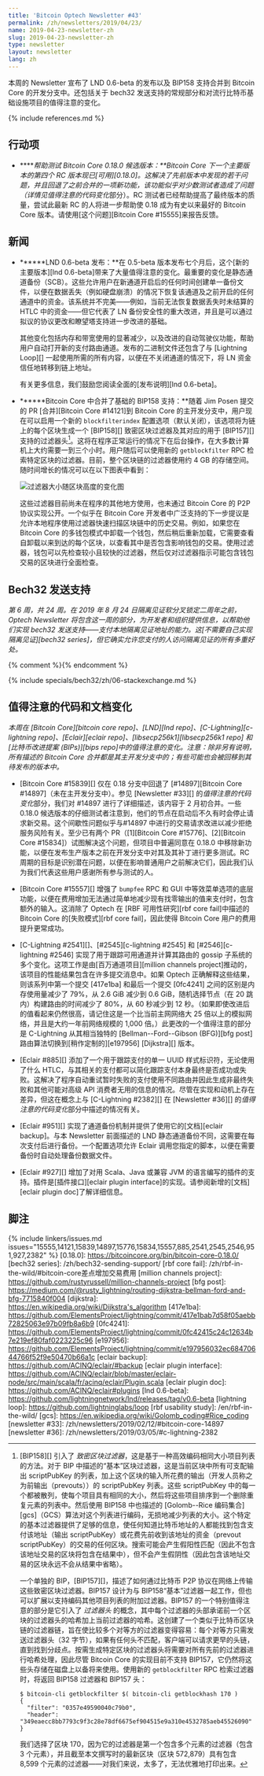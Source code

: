 ```yaml
---
title: 'Bitcoin Optech Newsletter #43'
permalink: /zh/newsletters/2019/04/23/
name: 2019-04-23-newsletter-zh
slug: 2019-04-23-newsletter-zh
type: newsletter
layout: newsletter
lang: zh
---
```

本周的 Newsletter 宣布了 LND 0.6-beta 的发布以及 BIP158 支持合并到 Bitcoin Core 的开发分支中。还包括关于 bech32 发送支持的常规部分和对流行比特币基础设施项目的值得注意的变化。

{% include references.md %}

## 行动项

- **<!--help-test-bitcoin-core-0-18-0-release-candidates-->****帮助测试 Bitcoin Core 0.18.0 候选版本：**Bitcoin Core 下一个主要版本的第四个 RC 版本现已[可用][0.18.0]。这解决了先前版本中发现的若干问题，并且回退了之前合并的一项新功能，该功能似乎对少数测试者造成了问题（详情见*值得注意的代码变化*部分）。RC 测试者已经帮助提高了最终版本的质量，尝试此最新 RC 的人将进一步帮助使 0.18 成为有史以来最好的 Bitcoin Core 版本。请使用[这个问题][Bitcoin Core #15555]来报告反馈。

## 新闻

- **<!--lnd-0-6-beta-released-->****LND 0.6-beta 发布：**在 0.5-beta 版本发布七个月后，这个[新的主要版本][lnd 0.6-beta]带来了大量值得注意的变化。最重要的变化是静态通道备份（SCB）。这些允许用户在新通道开启后的任何时间创建单一备份文件，以便在数据丢失（例如硬盘崩溃）的情况下恢复该通道及之前开启的任何通道中的资金。该系统并不完美——例如，当前无法恢复数据丢失时未结算的 HTLC 中的资金——但它代表了 LN 备份安全性的重大改进，并且是可以通过拟议的协议更改和瞭望塔支持进一步改进的基础。

  其他变化包括内存和带宽使用的显著减少，以及改进的自动驾驶仪功能，帮助用户自动打开新的支付路由通道。发布的二进制文件还包含了与 [Lightning Loop][] 一起使用所需的所有内容，以便在不关闭通道的情况下，将 LN 资金信任地转移到链上地址。

  有关更多信息，我们鼓励您阅读全面的[发布说明][lnd 0.6-beta]。

- **<!--basic-bip158-support-merged-in-bitcoin-core-->****Bitcoin Core 中合并了基础的 BIP158 支持：**随着 Jim Posen 提交的 PR [合并][Bitcoin Core #14121]到 Bitcoin Core 的主开发分支中，用户现在可以启用一个新的 `blockfilterindex` 配置选项（默认关闭），该选项将为链上的每个区块生成一个 [BIP158][] 致密区块过滤器及其对应的用于 [BIP157][] 支持的过滤器头[^fn-bip157-bip158]。这将在程序正常运行的情况下在后台操作，在大多数计算机上大约需要一到三个小时。用户随后可以使用新的 `getblockfilter` RPC 检索特定区块的过滤器。目前，整个区块链的过滤器使用约 4 GB 的存储空间。随时间增长的情况可以在以下图表中看到：

  ![过滤器大小随区块高度的变化图](/img/posts/2019-04-bip158-filter-size-cumulative.png)

  这些过滤器目前尚未在程序的其他地方使用，也未通过 Bitcoin Core 的 P2P 协议实现公开。一个似乎在 Bitcoin Core 开发者中广泛支持的下一步提议是允许本地程序使用过滤器快速扫描区块链中的历史交易。例如，如果您在 Bitcoin Core 的多钱包模式中卸载一个钱包，然后稍后重新加载，它需要查看自卸载以来到达的每个区块，以查看其中是否包含影响钱包的交易。使用过滤器，钱包可以先检查较小且较快的过滤器，然后仅对过滤器指示可能包含钱包交易的区块进行全面检查。

## Bech32 发送支持

*第 6 周，共 24 周。在 2019 年 8 月 24 日隔离见证软分叉锁定二周年之前，Optech Newsletter 将包含这一周的部分，为开发者和组织提供信息，以帮助他们实现 bech32 发送支持——支付本地隔离见证地址的能力。这[不需要自己实现隔离见证][bech32 series]，但它确实允许您支付的人访问隔离见证的所有多重好处。*

{% comment %}<!-- weekly reminder for harding: check Bech32 Adoption
wiki page for changes -->{% endcomment %}

{% include specials/bech32/zh/06-stackexchange.md %}

## 值得注意的代码和文档变化

*本周在 [Bitcoin Core][bitcoin core repo]、[LND][lnd repo]、[C-Lightning][c-lightning repo]、[Eclair][eclair repo]、[libsecp256k1][libsecp256k1 repo] 和[比特币改进提案 (BIPs)][bips repo]中的值得注意的变化。注意：除非另有说明，所有描述的 Bitcoin Core 合并都是其主开发分支中的；有些可能也会被回移到其待发布的版本中。*

- [Bitcoin Core #15839][] 仅在 0.18 分支中回退了 [#14897][Bitcoin Core #14897]（未在主开发分支中）。参见 [Newsletter #33][] 的*值得注意的代码变化*部分，我们对 #14897 进行了详细描述，该内容于 2 月初合并。一些 0.18.0 候选版本的仔细测试者注意到，他们的节点在启动后不久有时会停止请求新交易。这个间歇性问题似乎与#14897 中进行的交易请求改进以减少拒绝服务风险有关。至少已有两个 PR（[1][Bitcoin Core #15776]、[2][Bitcoin Core #15834]）试图解决这个问题，但项目中普遍同意在 0.18.0 中移除新功能，以便在发布生产版本之前在开发分支中对其及其补丁进行更多测试。RC 周期的目标是识别潜在问题，以便在影响普通用户之前解决它们，因此我们认为我们代表这些用户感谢所有参与测试的人。

- [Bitcoin Core #15557][] 增强了 `bumpfee` RPC 和 GUI 中等效菜单选项的底层功能，以便在费用增加无法通过简单地减少现有找零输出的值来支付时，包含额外的输入。这消除了 Optech 在 [RBF 可用性研究][rbf core fail]中描述的 Bitcoin Core 的[失败模式][rbf core fail]，因此使得 Bitcoin Core 用户的费用提升更常成功。

- [C-Lightning #2541][]、[#2545][c-lightning #2545] 和 [#2546][c-lightning #2546] 实现了用于跟踪可用通道并计算其路由的 gossip 子系统的多个变化。这项工作是由[百万通道项目][million channels project]推动的，该项目的性能结果包含在许多提交消息中。如果 Optech 正确解释这些结果，则该系列中第一个提交 [417e1ba] 和最后一个提交 [0fc4241] 之间的区别是内存使用量减少了 79%，从 2.6 GiB 减少到 0.6 GiB，随机选择节点（在 20 跳内）构建路由的时间减少了 80%，从 60 秒减少到 12 秒。（如果即使改进后的值看起来仍然很高，请记住这是一个比当前主网网络大 25 倍以上的模拟网络，并且是大约一年前网络规模的 1,000 倍。）此更改的一个值得注意的部分是 C-Lightning 从其相当独特的 [Bellman--Ford--Gibson (BFG)][bfg post] 路由算法切换到[稍作定制的][e197956] [Dijkstra][] 版本。

- [Eclair #885][] 添加了一个用于跟踪支付的单一 UUID 样式标识符，无论使用了什么 HTLC，与其相关的支付都可以简化跟踪支付本身最终是否成功或失败。这解决了程序自动重试暂时失败的支付使用不同路由并因此生成非最终失败和其他可能对高级 API 消费者无用的信息的情况。尽管在实现和动机上存在差异，但这在概念上与 [C-Lightning #2382][] 在 [Newsletter #36][] 的*值得注意的代码变化*部分中描述的情况有关。

- [Eclair #951][] 实现了通道备份机制并提供了使用它的[文档][eclair backup]。与本 Newsletter 前面描述的 LND 静态通道备份不同，这需要在每次支付后进行备份。一个配置选项允许 Eclair 调用您指定的脚本，以便在需要备份时自动处理备份数据文件。

- [Eclair #927][] 增加了对用 Scala、Java 或兼容 JVM 的语言编写的插件的支持。插件是[插件接口][eclair plugin interface]的实现。请参阅新增的[文档][eclair plugin doc]了解详细信息。

## 脚注

[^fn-bip157-bip158]:
    [BIP158][] 引入了 _致密区块过滤器_，这是基于一种高效编码相同大小项目列表的方法。对于 BIP 中描述的“基本”区块过滤器，这是当前区块中所有可支配输出 scriptPubKey 的列表，加上这个区块的输入所花费的输出（开发人员称之为前输出（prevouts））的 scriptPubKey 列表。这些 scriptPubKey 中的每一个都被散列，使每个项目具有相同的大小，然后将这些项目排序到一个删除重复元素的列表中。然后使用 BIP158 中也描述的 [Golomb--Rice 编码集合][gcs]（GCS）算法对这个列表进行编码，无损地减少列表的大小。这个特定的基本过滤器提供了足够的信息，使任何知道比特币地址的人都能找到包含支付该地址（输出 scriptPubKey）或花费先前收到该地址的资金（prevout scriptPubKey）的交易的任何区块。搜索可能会产生假阳性匹配（因此不包含该地址交易的区块将包含在结果中），但不会产生假阴性（因此包含该地址交易的区块永远不会从结果中省略）。

    一个单独的 BIP，[BIP157][]，描述了如何通过比特币 P2P 协议在网络上传输这些致密区块过滤器。BIP157 设计为与 BIP158“基本”过滤器一起工作，但也可以扩展以支持编码其他项目列表的附加过滤器。BIP157 的一个特别值得注意的部分是它引入了 *过滤器头* 的概念，其中每个过滤器的头部承诺前一个区块的过滤器头的哈希加上当前过滤器的哈希。这创建了一个类似于比特币区块链的过滤器链，旨在使比较多个对等方的过滤器变得容易：每个对等方只需发送过滤器头（32 字节），如果有任何头不匹配，客户端可以请求更早的头链，直到找到分歧点。按需生成特定区块的过滤器头将需要对所有先前的过滤器进行哈希处理，因此尽管 Bitcoin Core 的实现目前不支持 BIP157，它仍然将这些头存储在磁盘上以备将来使用。使用新的 `getblockfilter` RPC 检索过滤器时，将返回 BIP158 过滤器和 BIP157 头：

    ```text
    $ bitcoin-cli getblockfilter $( bitcoin-cli getblockhash 170 )
    {
      "filter": "0357e49590040c79b0",
      "header": "349eaecc8bb7793c9f3c28e78df6675ef904515e9a310e4532785aeb45526090"
    }
    ```

    我们选择了区块 170，因为它的过滤器是第一个包含多个元素的过滤器（包含 3 个元素），并且截至本文撰写时的最新区块（区块 572,879）具有包含 8,599 个元素的过滤器——对我们来说，太多了，无法优雅地打印出来。

{% include linkers/issues.md issues="15555,14121,15839,14897,15776,15834,15557,885,2541,2545,2546,951,927,2382" %}
[0.18.0]: https://bitcoincore.org/bin/bitcoin-core-0.18.0/
[bech32 series]: /zh/bech32-sending-support/
[rbf core fail]: /zh/rbf-in-the-wild/#bitcoin-core差点增加交易费用
[million channels project]: https://github.com/rustyrussell/million-channels-project
[bfg post]: https://medium.com/@rusty_lightning/routing-dijkstra-bellman-ford-and-bfg-7715840f004
[dijkstra]: https://en.wikipedia.org/wiki/Dijkstra's_algorithm
[417e1ba]: https://github.com/ElementsProject/lightning/commit/417e1bab7d58f05aebb72825063e97b09fb8a6b9
[0fc4241]: https://github.com/ElementsProject/lightning/commit/0fc42415c24c12634b7e219ef80faf0223225c96
[e197956]: https://github.com/ElementsProject/lightning/commit/e197956032ec68470644766f52f9e50470b66a1c
[eclair backup]: https://github.com/ACINQ/eclair/#backup
[eclair plugin interface]: https://github.com/ACINQ/eclair/blob/master/eclair-node/src/main/scala/fr/acinq/eclair/Plugin.scala
[eclair plugin doc]: https://github.com/ACINQ/eclair#plugins
[lnd 0.6-beta]: https://github.com/lightningnetwork/lnd/releases/tag/v0.6-beta
[lightning loop]: https://github.com/lightninglabs/loop
[rbf usability study]: /en/rbf-in-the-wild/
[gcs]:  https://en.wikipedia.org/wiki/Golomb_coding#Rice_coding
[newsletter #33]: /zh/newsletters/2019/02/12/#bitcoin-core-14897
[newsletter #36]: /zh/newsletters/2019/03/05/#c-lightning-2382
